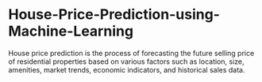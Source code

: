 # House-Price-Prediction-using-Machine-Learning
House price prediction is the process of forecasting the future selling price of residential properties based on various factors such as location, size, amenities, market trends, economic indicators, and historical sales data. 
